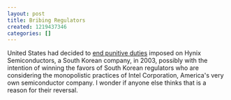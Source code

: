 ```yaml
---
layout: post
title: Bribing Regulators
created: 1219437346
categories: []
---
```

United States had decided to <a href="http://www.nytimes.com/2008/08/22/business/worldbusiness/22fobriefs-DUTIESTOEND_BRF.html" rel="external">end punitive duties</a> imposed on Hynix Semiconductors, a South Korean company, in 2003, possibly with the intention of winning the favors of South Korean regulators who are considering the monopolistic practices of Intel Corporation, America's very own semiconductor company. I wonder if anyone else thinks that is a reason for their reversal.
